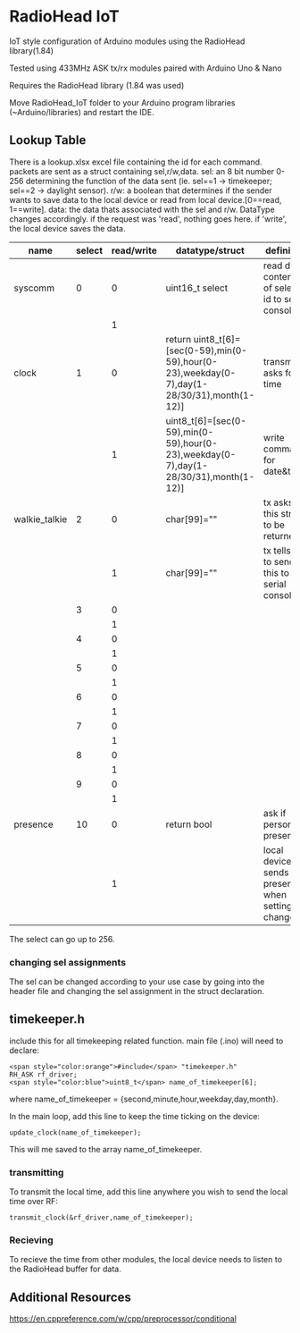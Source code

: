 # RadioHead IoT

IoT style configuration of Arduino modules using the RadioHead library(1.84)

Tested using 433MHz ASK tx/rx modules paired with Arduino Uno & Nano

Requires the RadioHead library (1.84 was used)

Move RadioHead_IoT folder to your Arduino program libraries (~Arduino/libraries) and restart the IDE.

## Lookup Table

There is a lookup.xlsx excel file containing the id for each command. packets are sent as a struct containing sel,r/w,data.
sel: an 8 bit number 0-256 determining the function of the data sent (ie. sel==1 -> timekeeper; sel==2 -> daylight sensor).
r/w: a boolean that determines if the sender wants to save data to the local device or read from local device.[0==read, 1==write].
data: the data thats associated with the sel and r/w. DataType changes accordingly. if the request was 'read', nothing goes here. if 'write', the local device saves the data.

| name          | select | read/write | datatype/struct                                                                             | definition                                        | example |
|---------------|--------|------------|---------------------------------------------------------------------------------------------|---------------------------------------------------|---------|
| syscomm       | 0      | 0          | uint16_t select                                                                             | read data contents of select id to serial console |         |
|               |        | 1          |                                                                                             |                                                   |         |
| clock         | 1      | 0          | return uint8_t[6]=[sec(0-59),min(0-59),hour(0-23),weekday(0-7),day(1-28/30/31),month(1-12)] | transmitter asks for time                         |         |
|               |        | 1          | uint8_t[6]=[sec(0-59),min(0-59),hour(0-23),weekday(0-7),day(1-28/30/31),month(1-12)]        | write command for date&time                       |         |
| walkie_talkie | 2      | 0          | char[99]=""                                                                                 | tx asks for this string to be returned            |         |
|               |        | 1          | char[99]=""                                                                                 | tx tells rx to send this to serial console        |         |
|               | 3      | 0          |                                                                                             |                                                   |         |
|               |        | 1          |                                                                                             |                                                   |         |
|               | 4      | 0          |                                                                                             |                                                   |         |
|               |        | 1          |                                                                                             |                                                   |         |
|               | 5      | 0          |                                                                                             |                                                   |         |
|               |        | 1          |                                                                                             |                                                   |         |
|               | 6      | 0          |                                                                                             |                                                   |         |
|               |        | 1          |                                                                                             |                                                   |         |
|               | 7      | 0          |                                                                                             |                                                   |         |
|               |        | 1          |                                                                                             |                                                   |         |
|               | 8      | 0          |                                                                                             |                                                   |         |
|               |        | 1          |                                                                                             |                                                   |         |
|               | 9      | 0          |                                                                                             |                                                   |         |
|               |        | 1          |                                                                                             |                                                   |         |
| presence      | 10     | 0          | return bool                                                                                 | ask if person present                             |         |
|               |        | 1          |                                                                                             | local device sends presence when setting changes  |         |


The select can go up to 256.

### changing sel assignments

The sel can be changed according to your use case by going into the header file and changing the sel assignment in the struct declaration.

## timekeeper.h

include this for all timekeeping related function.
main file (.ino) will need to declare:

```
<span style="color:orange">#include</span> "timekeeper.h"
RH_ASK rf_driver;
<span style="color:blue">uint8_t</span> name_of_timekeeper[6];
```

where name_of_timekeeper = {second,minute,hour,weekday,day,month}.

In the main loop, add this line to keep the time ticking on the device:

```update_clock(name_of_timekeeper);```

This will me saved to the array name_of_timekeeper.

### transmitting

To transmit the local time, add this line anywhere you wish to send the local time over RF:

```transmit_clock(&rf_driver,name_of_timekeeper);```

### Recieving

To recieve the time from other modules, the local device needs to listen to the RadioHead buffer for data.


## Additional Resources
https://en.cppreference.com/w/cpp/preprocessor/conditional
